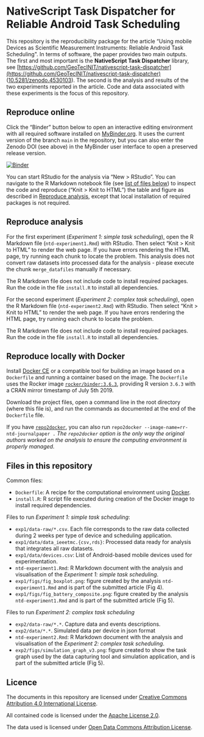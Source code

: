 # NativeScript Task Dispatcher for Reliable Android Task Scheduling


This repository is the reproducibility package for the article “Using mobile Devices as Scientific Measurement Instruments: Reliable Android Task Scheduling". In terms of software, the paper provides two main outputs. The first and most important is the **NativeScript Task Dispatcher** library, see [https://github.com/GeoTecINIT/nativescript-task-dispatcher](https://github.com/GeoTecINIT/nativescript-task-dispatcher) ([10.5281/zenodo.4530103](https://doi.org/10.5281/zenodo.4530103)). The second is the analysis and results of the two  experiments reported in the article. Code and data associated with these experiments is the focus of this repository.


<!--
[![Article DOI](https://img.shields.io/badge/PUBLISHER-https%3A%2F%2Fdoi.org%2FDOI-brightgreen.svg)](https://doi.org/)
[![Earth ArXiv Preprint
DOI](https://img.shields.io/badge/%F0%9F%8C%8D%F0%9F%8C%8F%F0%9F%8C%8E%20EarthArXiv-doi.org%2F10.31223%2FX5ZK5V-%23FF7F2A)](https://doi.org/10.31223/X5ZK5V)
[![Zenodo
DOI](https://zenodo.org/badge/DOI/10.5281/zenodo.4032875.svg)](https://doi.org/10.5281/zenodo.4032875)
-->

## Reproduce online

Click the “Binder” button below to open an interactive editing environment with all required software installed on
[MyBinder.org](https://mybinder.org/). It uses the current version of the branch `main` in the repository, but you can also enter the Zenodo DOI (see above) in the MyBinder user interface to open a preserved release version.

[![Binder](https://mybinder.org/badge_logo.svg)](https://mybinder.org/v2/gh/GeoTecINIT/nativescript-journalpaper/main?urlpath=rstudio)

You can start RStudio for the analysis via “New \> RStudio”. You can navigate to the R Markdown notebook file (see [list of files below](#files-in-this-repository)) to inspect the code and reproduce (“Knit \> Knit to HTML”) the table and figure as described in [Reproduce analysis](#reproduce-analysis), except that local installation of required packages is not required.

## Reproduce analysis

For the first experiment (*Experiment 1: simple task scheduling*), open the R Markdown file (`ntd-experiment1.Rmd`) with RStudio. Then select “Knit > Knit to HTML” to render the web page. If you have errors rendering the HTML page, try running each chunk to locate the problem. This analysis does not convert raw datasets into processed data for the analysis - please execute the chunk `merge_datafiles` manually if necessary.

The R Markdown file does not include code to install required packages. Run the code in the file `install.R` to install all dependencies.

For the second experiment (*Experiment 2: complex task scheduling*), open the R Markdown file (`ntd-experiment2.Rmd`) with RStudio. Then select “Knit > Knit to HTML” to render the web page. If you have errors rendering the HTML page, try running each chunk to locate the problem. 

The R Markdown file does not include code to install required packages. Run the code in the file `install.R` to install all dependencies.


## Reproduce locally with Docker

Install [Docker CE](https://www.docker.com/community-edition) or a compatible tool for building an image based on a `Dockerfile` and running a container based on the image. The `Dockerfile` uses the Rocker image [`rocker/binder:3.6.3`](https://hub.docker.com/r/rocker/binder), providing R version `3.6.3` with a CRAN mirror timestamp of July 5th 2019.

Download the project files, open a command line in the root directory (where this file is), and run the commands as documented at the end of the `Dockerfile` file.

If you have [`repo2docker`](https://repo2docker.readthedocs.io), you can also run `repo2docker --image-name=rr-ntd-journalpaper .`  *The `repo2docker` option is the only way the original authors worked on the analysis to ensure the computing environment is properly managed.* 

## Files in this repository

Common files:

- `Dockerfile`: A recipe for the computational environment using [Docker](https://en.wikipedia.org/wiki/Docker_(software)).
- `install.R`: R script file executed during creation of the Docker image to install required dependencies.

Files to run *Experiment 1: simple task scheduling*:

- `exp1/data-raw/*.csv`. Each file corresponds to the raw data collected during 2 weeks per type of device and scheduling application.
- `exp1/data/data_ieeetmc.{csv,rds}`: Processed data ready for analysis that integrates all raw datasets.
- `exp1/data/devices.csv`: List of Android-based mobile devices used for experimentation.
- `ntd-experiment1.Rmd`: R Markdown document with the analysis and visualisation of the *Experiment 1: simple task scheduling*.
- `exp1/figs/fig_boxplot.png`: figure created by the analysis `ntd-experiment1.Rmd` and is part of the submitted article (Fig 4).
- `exp1/figs/fig_battery_composite.png`: figure created by the analysis `ntd-experiment1.Rmd` and is part of the submitted article (Fig 5).

Files to run *Experiment 2: complex task scheduling*

- `exp2/data-raw/*.*`. Capture data and events descriptions.
- `exp2/data/*.*`. Simulated data per device in json format
- `ntd-experiment2.Rmd`: R Markdown document with the analysis and visualisation of the *Experiment 2: complex task scheduling*.
- `exp2/figs/simulation_graph_v3.png`: figure created to show the task graph used by the data capturing tool and simulation application, and is part of the submitted article (Fig 5).


## Licence

The documents in this repository are licensed under [Creative Commons Attribution 4.0 International License](https://creativecommons.org/licenses/by/4.0/).

All contained code is licensed under the [Apache License 2.0](https://choosealicense.com/licenses/apache-2.0/).

The data used is licensed under [Open Data Commons Attribution License](https://opendatacommons.org/licenses/by/).